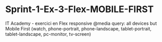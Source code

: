 # Sprint-1-Ex-3-Flex-MOBILE-FIRST
IT Academy - exercici en Flex responsive @media query: all devices but Mobile First (watch, phone-portrait, phone-landscape, tablet-portrait, tablet-landscape, pc-monitor, tv-screen)
